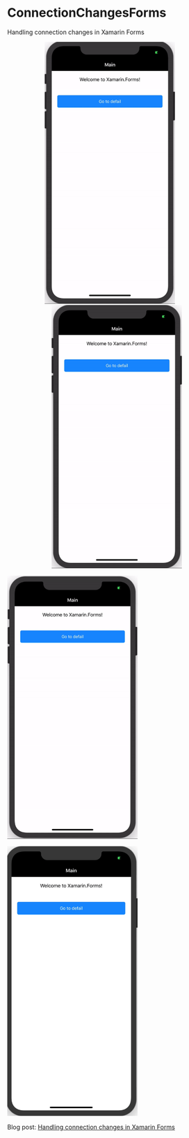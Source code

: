 # ConnectionChangesForms
Handling connection changes in Xamarin Forms


<p align="center">
<img width="300" height:"700" src="gif1.gif" title="Sample 1"/>
&nbsp;&nbsp;&nbsp;&nbsp;&nbsp;&nbsp;&nbsp;
<img width="300" height:"700" src="gif2.gif" title="Sample 2"/>
</p>
<img width="300" height:"700" src="gif3.gif" title="Sample 3"/>
</p>
<img width="300" height:"700" src="gif4.gif" title="Sample 4"/>
</p>





Blog post: [Handling connection changes in Xamarin Forms](http://xamgirl.com)
